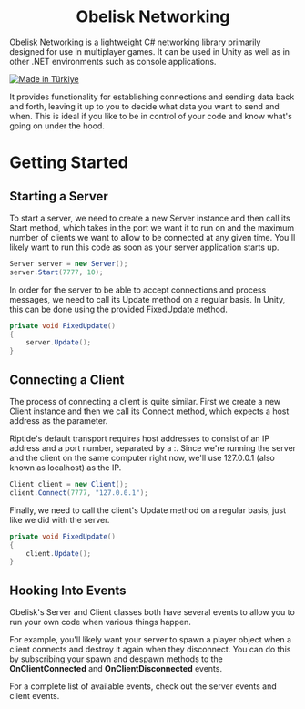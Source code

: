 <h1 align="center">Obelisk Networking</h1>

Obelisk Networking is a lightweight C# networking library primarily designed for use in multiplayer games. It can be used in Unity as well as in other .NET environments such as console applications.

[![Made in Türkiye](https://img.shields.io/badge/made%20in-t%C3%BCrkiye-white.svg?labelColor=red)]()

It provides functionality for establishing connections and sending data back and forth, leaving it up to you to decide what data you want to send and when. This is ideal if you like to be in control of your code and know what's going on under the hood.

# Getting Started

## Starting a Server

To start a server, we need to create a new Server instance and then call its Start method, which takes in the port we want it to run on and the maximum number of clients we want to allow to be connected at any given time. You'll likely want to run this code as soon as your server application starts up.

```csharp
Server server = new Server();
server.Start(7777, 10);
```

In order for the server to be able to accept connections and process messages, we need to call its Update method on a regular basis. In Unity, this can be done using the provided FixedUpdate method.

```csharp
private void FixedUpdate()
{
    server.Update();
}
```

## Connecting a Client

The process of connecting a client is quite similar. First we create a new Client instance and then we call its Connect method, which expects a host address as the parameter.

Riptide's default transport requires host addresses to consist of an IP address and a port number, separated by a :. Since we're running the server and the client on the same computer right now, we'll use 127.0.0.1 (also known as localhost) as the IP.

```csharp
Client client = new Client();
client.Connect(7777, "127.0.0.1");
```

Finally, we need to call the client's Update method on a regular basis, just like we did with the server.

```csharp
private void FixedUpdate()
{
    client.Update();
}
```

## Hooking Into Events

Obelisk's Server and Client classes both have several events to allow you to run your own code when various things happen.

For example, you'll likely want your server to spawn a player object when a client connects and destroy it again when they disconnect. You can do this by subscribing your spawn and despawn methods to the <b>OnClientConnected</b> and <b>OnClientDisconnected</b> events.

For a complete list of available events, check out the server events and client events.
